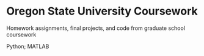 # Oregon State University Coursework

Homework assignments, final projects, and code from graduate school coursework

Python; MATLAB
